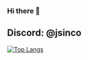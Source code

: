 ### Hi there 👋

## Discord: **@jsinco**

[![Top Langs](https://github-readme-stats.vercel.app/api/top-langs/?username=Jsinco&bg_color=6272e2,695571,6272e2&hide_border=true&layout=compact)](https://github-readme-stats.vercel.app/api/top-langs/?username=Jsinco&bg_color=0d1117,202425,5c3e46&hide_border=true&layout=compact)

<!--
**Jsinco/Jsinco** is a ✨ _special_ ✨ repository because its `README.md` (this file) appears on your GitHub profile.

Here are some ideas to get you started:

- 🔭 I’m currently working on ...
- 🌱 I’m currently learning ...
- 👯 I’m looking to collaborate on ...
- 🤔 I’m looking for help with ...
- 💬 Ask me about ...
- 📫 How to reach me: ...
- 😄 Pronouns: ...
- ⚡ Fun fact: ...
-->
